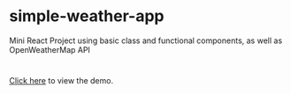 # simple-weather-app
Mini React Project using basic class and functional components, as well as OpenWeatherMap API
#
[Click here](https://little-zaets.github.io/simple-weather-app) to view the demo.
